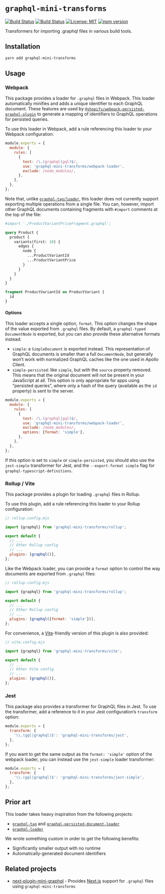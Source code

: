 # `graphql-mini-transforms`

[![Build Status](https://github.com/Shopify/quilt/workflows/Node-CI/badge.svg?branch=main)](https://github.com/Shopify/quilt/actions?query=workflow%3ANode-CI)
[![Build Status](https://github.com/Shopify/quilt/workflows/Ruby-CI/badge.svg?branch=main)](https://github.com/Shopify/quilt/actions?query=workflow%3ARuby-CI)
[![License: MIT](https://img.shields.io/badge/License-MIT-green.svg)](LICENSE.md) [![npm version](https://badge.fury.io/js/graphql-mini-transforms.svg)](https://badge.fury.io/js/graphql-mini-transforms.svg)

Transformers for importing .graphql files in various build tools.

## Installation

```bash
yarn add graphql-mini-transforms
```

## Usage

### Webpack

This package provides a loader for `.graphql` files in Webpack. This loader automatically minifies and adds a unique identifier to each GraphQL document. These features are used by [`@shopify/webpack-persisted-graphql-plugin`](https://github.com/Shopify/sewing-kit/tree/main/packages/webpack-persisted-graphql-plugin) to generate a mapping of identifiers to GraphQL operations for persisted queries.

To use this loader in Webpack, add a rule referencing this loader to your Webpack configuration:

```js
module.exports = {
  module: {
    rules: [
      {
        test: /\.(graphql|gql)$/,
        use: 'graphql-mini-transforms/webpack-loader',
        exclude: /node_modules/,
      },
    ],
  },
};
```

Note that, unlike [`graphql-tag/loader`](https://github.com/apollographql/graphql-tag#webpack-preprocessing-with-graphql-tagloader), this loader does not currently support exporting multiple operations from a single file. You can, however, import other GraphQL documents containing fragments with `#import` comments at the top of the file:

```graphql
#import './ProductVariantPriceFragment.graphql';

query Product {
  product {
    variants(first: 10) {
      edges {
        node {
          ...ProductVariantId
          ...ProductVariantPrice
        }
      }
    }
  }
}

fragment ProductVariantId on ProductVariant {
  id
}
```

#### Options

This loader accepts a single option, `format`. This option changes the shape of the value exported from `.graphql` files. By default, a `graphql-typed` `DocumentNode` is exported, but you can also provide these alternative formats instead:

- `simple`: a `SimpleDocument` is exported instead. This representation of GraphQL documents is smaller than a full `DocumentNode`, but generally won’t work with normalized GraphQL caches like the one used in Apollo Client.
- `simple-persisted`: like `simple`, but with the `source` property removed. This means that the original document will not be present in your JavaScript at all. This option is only appropriate for apps using “persisted queries”, where only a hash of the query (available as the `id` property) is sent to the server.

```js
module.exports = {
  module: {
    rules: [
      {
        test: /\.(graphql|gql)$/,
        use: 'graphql-mini-transforms/webpack-loader',
        exclude: /node_modules/,
        options: {format: 'simple'},
      },
    ],
  },
};
```

If this option is set to `simple` or `simple-persisted`, you should also use the `jest-simple` transformer for Jest, and the `--export-format simple` flag for `graphql-typescript-definitions`.

### Rollup / Vite

This package provides a plugin for loading `.graphql` files in Rollup.

To use this plugin, add a rule referencing this loader to your Rollup configuration:

```js
// rollup.config.mjs

import {graphql} from 'graphql-mini-transforms/rollup';

export default {
  // ...
  // Other Rollup config
  // ...
  plugins: [graphql()],
};
```

Like the Webpack loader, you can provide a `format` option to control the way documents are exported from `.graphql` files:

```js
// rollup.config.mjs

import {graphql} from 'graphql-mini-transforms/rollup';

export default {
  // ...
  // Other Rollup config
  // ...
  plugins: [graphql({format: 'simple'})],
};
```

For convenience, a [Vite](https://vitejs.dev/)-friendly version of this plugin is also provided:

```js
// vite.config.mjs

import {graphql} from 'graphql-mini-transforms/vite';

export default {
  // ...
  // Other Vite config
  // ...
  plugins: [graphql()],
};
```

### Jest

This package also provides a transformer for GraphQL files in Jest. To use the transformer, add a reference to it in your Jest configuration’s `transform` option:

```js
module.exports = {
  transform: {
    '\\.(gql|graphql)$': 'graphql-mini-transforms/jest',
  },
};
```

If you want to get the same output as the `format: 'simple'` option of the webpack loader, you can instead use the `jest-simple` loader transformer:

```js
module.exports = {
  transform: {
    '\\.(gql|graphql)$': 'graphql-mini-transforms/jest-simple',
  },
};
```

## Prior art

This loader takes heavy inspiration from the following projects:

- [`graphql-tag`](https://github.com/apollographql/graphql-tag) and [`graphql-persisted-document-loader`](https://github.com/leoasis/graphql-persisted-document-loader)
- [`graphql-loader`](https://github.com/samsarahq/graphql-loader)

We wrote something custom in order to get the following benefits:

- Significantly smaller output with no runtime
- Automatically-generated document identifiers

## Related projects

- [next-plugin-mini-graphql](https://www.npmjs.com/package/next-plugin-mini-graphql) - Provides [Next.js](https://nextjs.org/) support for `.graphql` files using `graphql-mini-transforms`
